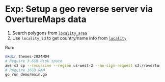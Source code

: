 # Exp: Setup a geo reverse server via OvertureMaps data

1. Search polygons from [`locality_area`][locality_area]
2. Use `locality_id` to get country/name info from [`locality`][locality]

[locality_area]: https://docs.overturemaps.org/schema/reference/admins/locality_area
[locality]: https://docs.overturemaps.org/schema/reference/admins/locality

Run:

```bash
mkdir themes-2024M04
# Require 3.6GB disk space
aws s3 cp --recursive --region us-west-2 --no-sign-request s3://overturemaps-us-west-2/release/2024-04-16-beta.0/theme=admins/ themes-2024M04/
# Require 16GB RAM
go run demo/main.go
```

